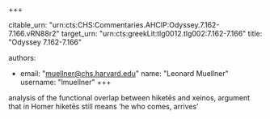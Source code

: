 +++


citable_urn: "urn:cts:CHS:Commentaries.AHCIP:Odyssey.7.162-7.166.vRN88r2"
target_urn: "urn:cts:greekLit:tlg0012.tlg002:7.162-7.166"
title: "Odyssey 7.162-7.166"

authors:
- email: "muellner@chs.harvard.edu"
  name: "Leonard Muellner"
  username: "lmuellner"
+++

<p>analysis of the functional overlap between hiketēs and xeinos, argument that in Homer hiketēs still means ‘he who comes, arrives’</p>